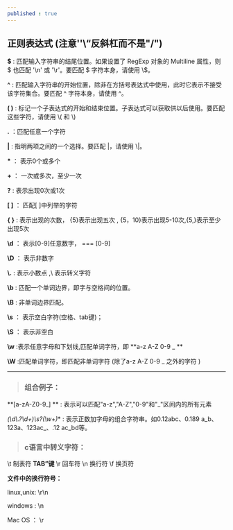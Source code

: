 ```yaml
---
published : true
---
```


## 正则表达式   (注意''\\“反斜杠而不是"/")

**$** : 匹配输入字符串的结尾位置。如果设置了 RegExp 对象的 Multiline 属性，则 \$ 也匹配 '\n' 或 '\r'。要匹配 $ 字符本身，请使用 \\\$。

**^** : 匹配输入字符串的开始位置，除非在方括号表达式中使用，此时它表示不接受该字符集合。要匹配 ^ 字符本身，请使用 \^。

**( )** : 标记一个子表达式的开始和结束位置。子表达式可以获取供以后使用。要匹配这些字符，请使用 \\( 和 \\)

**.** ：匹配任意一个字符

**\|** :  指明两项之间的一个选择。要匹配 \|，请使用 \\|。

**\*** ： 表示0个或多个

**+** ： 一次或多次，至少一次

**?**  : 表示出现0次或1次

**[ ]** ： 匹配[ ]中列举的字符

**{ }** : 表示出现的次数， {5}表示出现五次 , {5，10}表示出现5-10次,{5,}表示至少出现5次



**\d** ： 表示[0-9]任意数字， === [0-9]       

**\D** ： 表示非数字

**\\.** : 表示小数点 ,\\ 表示转义字符

**\b** : 匹配一个单词边界，即字与空格间的位置。

**\B** : 非单词边界匹配。

**\s** ： 表示空白字符(空格、tab键)；     

**\S** ： 表示非空白

**\w** :表示任意字母和下划线,匹配单词字符，即 **a-z A-Z 0-9 \_ **

**\W** :匹配单词字符，即匹配非单词字符  (除了a-z A-Z 0-9 _ 之外的字符 )

___



> ### 组合例子：

 **\[a-zA-Z0-9\_] ** : 表示可以匹配"a-z","A-Z","0-9"和"_"区间内的所有元素

**(\d*\\.?\d+)\s?(\w+)** : 表示正数加字母的组合字符串。如0.12abc、0.189 a_b、123a、123ac_、.12 ac_bd等。





> ### c语言中转义字符：

\t 制表符 **TAB”键**
\r 回车符
\n 换行符
\f 换页符



**文件中的换行符号：** 

linux,unix:     \r\n 

windows    :     \n   

Mac OS   ：   \r